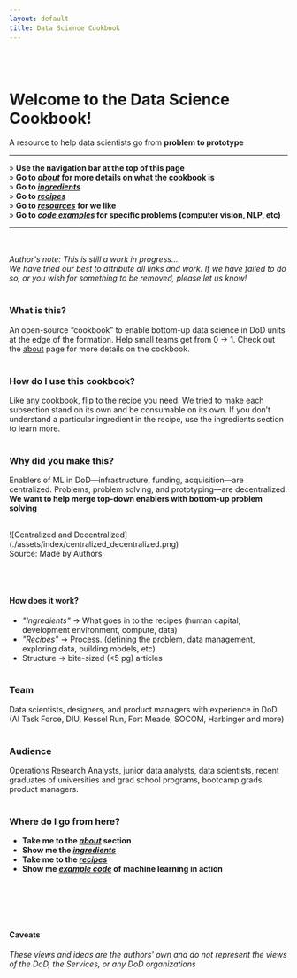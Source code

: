 ```yaml
---
layout: default
title: Data Science Cookbook
---
```

<br><br>
# Welcome to the Data Science Cookbook!

A resource to help data scientists go from **problem to prototype**
<br>

-----------------------------------------------
» **Use the navigation bar at the top of this page**<br>
» **Go to [_about_](/about) for more details on what the cookbook is**<br>
» **Go to [_ingredients_](/ingredients)**<br>
» **Go to [_recipes_](/recipes)**<br>
» **Go to [_resources_](/resources) for we like**<br>
» **Go to [_code examples_](/examples) for specific problems (computer vision, NLP, etc)**<br>

-------------------------------------------------


<br><br>
_Author's note: This is still a work in progress..._
<br>
_We have tried our best to attribute all links and work. If we have failed to do so, or you wish for something to be removed, please let us know!_
<br><br>

### What is this?
An open-source “cookbook” to enable bottom-up data science in DoD units at the edge of the formation. Help small teams get from 0 → 1. Check out the [about](/about) page for more details on the cookbook.
<br><br>


### How do I use this cookbook?
Like any cookbook, flip to the recipe you need. We tried to make each subsection stand on its own and be consumable on its own. If you don’t understand a particular ingredient in the recipe, use the ingredients section to learn more.
<br><br>

### Why did you make this?
Enablers of ML in DoD—infrastructure, funding, acquisition—are centralized.
Problems, problem solving, and prototyping—are decentralized. **We want to help merge top-down enablers with bottom-up problem solving**

<br>
![Centralized and Decentralized](./assets/index/centralized_decentralized.png)<br>
Source: Made by Authors


<br/><br/>
#### How does it work?
- _"Ingredients"_ → What goes in to the recipes (human capital, development environment, compute, data)
- _"Recipes"_ → Process. (defining the problem, data management, exploring data, building models, etc)
- Structure → bite-sized (<5 pg) articles
<br/><br/>

### Team
Data scientists, designers, and product managers with experience in DoD (AI Task Force, DIU, Kessel Run, Fort Meade, SOCOM, Harbinger and more)
<br/><br/>

### Audience
Operations Research Analysts, junior data analysts, data scientists, recent graduates of universities and grad school programs, bootcamp grads, product managers.
<br/><br/>

### Where do I go from here?
- **Take me to the [_about_](/about) section**
- **Show me the [_ingredients_](/ingredients)**
- **Take me to the [_recipes_](/recipes)**
- **Show me [_example code_](https://datasciencecookbook.github.io/appendix-b/) of machine learning in action**

<br/><br/><br/><br/>
#### Caveats
_These views and ideas are the authors' own and do not represent the views of the DoD, the Services, or any DoD organizations_
